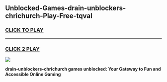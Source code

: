 
## Unblocked-Games-drain-unblockers-chrichurch-Play-Free-tqval
<h3>
<a href="https://premium76.site?title=drain-unblockers-chrichurch&ref=23A">CLICK TO PLAY</a></h3>
<hr>

<h3>
<a href="https://premium76.site?title=drain-unblockers-chrichurch&ref=23A">CLICK 2 PLAY</a>
  
</h3>

<a href="https://premium76.site?title=drain-unblockers-chrichurch&ref=23A"><img src="https://clearcache.store/games.png"></a>


**drain-unblockers-chrichurch games unblocked: Your Gateway to Fun and Accessible Online Gaming**

